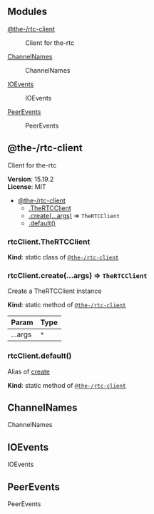 <!--- Code generated by @the-/script-doc. DO NOT EDIT. -->

## Modules

<dl>
<dt><a href="#module_@the-/rtc-client">@the-/rtc-client</a></dt>
<dd><p>Client for the-rtc</p>
</dd>
<dt><a href="#module_@the-/rtc.constants.module_ChannelNames">ChannelNames</a></dt>
<dd><p>ChannelNames</p>
</dd>
<dt><a href="#module_@the-/rtc.constants.module_IOEvents">IOEvents</a></dt>
<dd><p>IOEvents</p>
</dd>
<dt><a href="#module_@the-/rtc.constants.module_PeerEvents">PeerEvents</a></dt>
<dd><p>PeerEvents</p>
</dd>
</dl>

<a name="module_@the-/rtc-client"></a>

## @the-/rtc-client
Client for the-rtc

**Version**: 15.19.2  
**License**: MIT  

* [@the-/rtc-client](#module_@the-/rtc-client)
    * [.TheRTCClient](#module_@the-/rtc-client.TheRTCClient)
    * [.create(...args)](#module_@the-/rtc-client.create) ⇒ <code>TheRTCClient</code>
    * [.default()](#module_@the-/rtc-client.default)

<a name="module_@the-/rtc-client.TheRTCClient"></a>

### rtcClient.TheRTCClient
**Kind**: static class of [<code>@the-/rtc-client</code>](#module_@the-/rtc-client)  
<a name="module_@the-/rtc-client.create"></a>

### rtcClient.create(...args) ⇒ <code>TheRTCClient</code>
Create a TheRTCClient instance

**Kind**: static method of [<code>@the-/rtc-client</code>](#module_@the-/rtc-client)  

| Param | Type |
| --- | --- |
| ...args | <code>\*</code> | 

<a name="module_@the-/rtc-client.default"></a>

### rtcClient.default()
Alias of [create](#module_@the-/rtc-client.create)

**Kind**: static method of [<code>@the-/rtc-client</code>](#module_@the-/rtc-client)  
<a name="module_@the-/rtc.constants.module_ChannelNames"></a>

## ChannelNames
ChannelNames

<a name="module_@the-/rtc.constants.module_IOEvents"></a>

## IOEvents
IOEvents

<a name="module_@the-/rtc.constants.module_PeerEvents"></a>

## PeerEvents
PeerEvents

